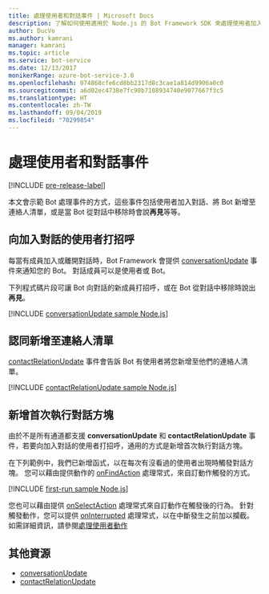 ```yaml
---
title: 處理使用者和對話事件 | Microsoft Docs
description: 了解如何使用適用於 Node.js 的 Bot Framework SDK 來處理使用者加入交談之類的事件。
author: DucVo
ms.author: kamrani
manager: kamrani
ms.topic: article
ms.service: bot-service
ms.date: 12/13/2017
monikerRange: azure-bot-service-3.0
ms.openlocfilehash: 074868cfe6cd8bb2317d8c3cae1a814d9906a0c0
ms.sourcegitcommit: a6d02ec4738e7fc90b7108934740e9077667f3c5
ms.translationtype: HT
ms.contentlocale: zh-TW
ms.lasthandoff: 09/04/2019
ms.locfileid: "70299854"
---
```

# <a name="handle-user-and-conversation-events"></a>處理使用者和對話事件

[!INCLUDE [pre-release-label](../includes/pre-release-label-v3.md)]

本文會示範 Bot 處理事件的方式，這些事件包括使用者加入對話、將 Bot 新增至連絡人清單，或是當 Bot 從對話中移除時會說**再見**等等。


## <a name="greet-a-user-on-conversation-join"></a>向加入對話的使用者打招呼
每當有成員加入或離開對話時，Bot Framework 會提供 [conversationUpdate][conversationUpdate] 事件來通知您的 Bot。 對話成員可以是使用者或 Bot。

下列程式碼片段可讓 Bot 向對話的新成員打招呼，或在 Bot 從對話中移除時說出**再見**。

[!INCLUDE [conversationUpdate sample Node.js](../includes/snippet-code-node-conversationupdate-1.md)]

## <a name="acknowledge-add-to-contacts-list"></a>認同新增至連絡人清單

[contactRelationUpdate][contactRelationUpdate] 事件會告訴 Bot 有使用者將您新增至他們的連絡人清單。

[!INCLUDE [contactRelationUpdate sample Node.js](../includes/snippet-code-node-contactrelationupdate-1.md)]

## <a name="add-a-first-run-dialog"></a>新增首次執行對話方塊

由於不是所有通道都支援 **conversationUpdate** 和 **contactRelationUpdate** 事件，若要向加入對話的使用者打招呼，通用的方式是新增首次執行對話方塊。

在下列範例中，我們已新增函式，以在每次有沒看過的使用者出現時觸發對話方塊。 您可以藉由提供動作的 [onFindAction][onFindAction] 處理常式，來自訂動作觸發的方式。 

[!INCLUDE [first-run sample Node.js](../includes/snippet-code-node-first-run-dialog-1.md)]

您也可以藉由提供 [onSelectAction][onSelectAction] 處理常式來自訂動作在觸發後的行為。 針對觸發動作，您可以提供 [onInterrupted][onInterrupted] 處理常式，以在中斷發生之前加以攔截。 如需詳細資訊，請參閱[處理使用者動作](bot-builder-nodejs-dialog-actions.md)

## <a name="additional-resources"></a>其他資源

* [conversationUpdate][conversationUpdate]
* [contactRelationUpdate][contactRelationUpdate]

[conversationUpdate]: https://docs.botframework.com/node/builder/chat-reference/interfaces/_botbuilder_d_.iconversationupdate.html
[contactRelationUpdate]: https://docs.botframework.com/node/builder/chat-reference/interfaces/_botbuilder_d_.icontactrelationupdate.html

[onFindAction]: https://docs.botframework.com/node/builder/chat-reference/interfaces/_botbuilder_d_.itriggeractionoptions#onfindaction
[onSelectAction]: https://docs.botframework.com/node/builder/chat-reference/interfaces/_botbuilder_d_.itriggeractionoptions#onselectaction
[onInterrupted]: https://docs.botframework.com/node/builder/chat-reference/interfaces/_botbuilder_d_.itriggeractionoptions#oninterrupted

[SendTyping]: https://docs.botframework.com/node/builder/chat-reference/classes/_botbuilder_d_.session#sendtyping
[IMessage]: http://docs.botframework.com/node/builder/chat-reference/interfaces/_botbuilder_d_.imessage
[ChatConnector]: https://docs.botframework.com/node/builder/chat-reference/classes/_botbuilder_d_.chatconnector.html
[session_userData]: https://docs.botframework.com/node/builder/chat-reference/classes/_botbuilder_d_.session.html#userdata
